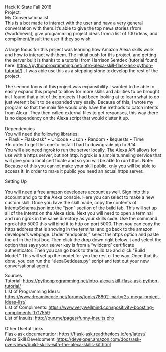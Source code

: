 Hack K-State Fall 2018</br>
Project: </br>
My Conversationalist</br>
This is a bot made to interact with the user and have a very general conversation with them. It’s able to give the top news stories (from r/worldnews), give programming project ideas from a list of 100 ideas, and compliment/insult the user if they so wish. 
</br></br>
A large focus for this project was learning how Amazon Alexa skills work and how to interact with them. The initial push for this project, and getting the server built is thanks to a tutorial from Harrison Sentdex (tutorial found here: https://pythonprogramming.net/intro-alexa-skill-flask-ask-python-tutorial/) . I was able use this as a stepping stone to develop the rest of the project. </br></br>
The second focus of this project was expansibility. I wanted to be able to easily expand this project to allow for more skills and abilities to be brought in. I found that a lot of the projects I had been looking at to learn what to do just weren’t built to be expanded very easily. Because of this, I wrote my program so that the main file would only have the methods to catch intents from Alexa. They then called external files to get responses, this way there is no dependency on the Alexa script that would clutter it up.
</br></br>
Dependencies</br>
You will need the following libraries: </br>
•	Flask
•	Flask-ask*
•	Unicode
•	Json
•	Random
•	Requests
•	Time
</br>*In order to get this one to install I had to downgrade pip to 9.14
</br>You will also need ngrok to run the server locally. The Alexa API allows for use with a https server, but not http. Ngrok is a simple tunneling service that will give you a local certificate and so you will be able to run https. Note: Because of this you cannot make your skill public, only you will be able to access it. In order to make it public you need an actual https server.
</br></br>
Setting Up</br>
</br>You will need a free amazon developers account as well. Sign into this account and go to the Alexa console. Here you can select to make a new custom skill. Once you have the skill made, copy the contents of IntentsSchema.json into the “json” section of the build tab. This will set up all of the intents on the Alexa side. Next you will need to open a terminal and run ngrok in the same directory as your skills code. Use the command ngrok http 5000 this will bind it to http on port 5000. Then you can copy the https address that is showing in the terminal and go back to the amazon developer’s webpage. Under “endpoints,” select the https option and paste the url in the first box. Then click the drop down right below it and select the option that says your server key is from a “wildcard” certificate authenticator. Then you can go back to the build tab and click “Build Model.” This will set up the model for you the rest of the way. Once that its done, you can run the “alexaGetIdeas.py” script and test out your new conversational agent.

Sources</br>
Tutorial: https://pythonprogramming.net/intro-alexa-skill-flask-ask-python-tutorial/</br>
List of Programming Ideas: https://www.dreamincode.net/forums/topic/78802-martyr2s-mega-project-ideas-list/</br>
List of Compliments: https://www.verywellmind.com/positivity-boosting-compliments-1717559</br>
List of Insults: http://pun.me/pages/funny-insults.php</br>
</br>
Other Useful Links</br>
Flask-ask documentation: https://flask-ask.readthedocs.io/en/latest/</br>
Alexa Skill Development: https://developer.amazon.com/docs/ask-overviews/build-skills-with-the-alexa-skills-kit.html</br>

